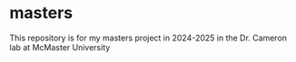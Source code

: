 # masters
This repository is for my masters project in 2024-2025 in the Dr. Cameron lab at McMaster University
